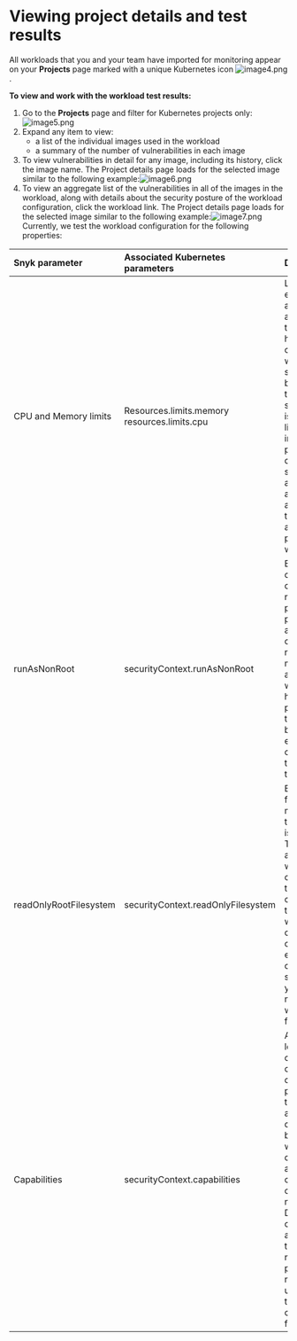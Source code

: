 # Viewing project details and test results

All workloads that you and your team have imported for monitoring appear on your **Projects** page marked with a unique Kubernetes icon ![image4.png](https://support.snyk.io/hc/article_attachments/360007147618/uuid-24e0b69a-01c3-9434-9dac-9b44864bd269-en.png).

**To view and work with the workload test results:**

1. Go to the **Projects** page and filter for Kubernetes projects only: ![image5.png](https://support.snyk.io/hc/article_attachments/360007066317/uuid-08d7978e-0c64-a8c2-c289-402534ebec42-en.png)
2. Expand any item to view:
   * a list of the individual images used in the workload
   * a summary of the number of vulnerabilities in each image
3. To view vulnerabilities in detail for any image, including its history, click the image name. The Project details page loads for the selected image similar to the following example:![image6.png](https://support.snyk.io/hc/article_attachments/360007147658/uuid-3236e448-b837-bd37-9579-5258c9f0db22-en.png)
4. To view an aggregate list of the vulnerabilities in all of the images in the workload, along with details about the security posture of the workload configuration, click the workload link. The Project details page loads for the selected image similar to the following example:![image7.png](https://support.snyk.io/hc/article_attachments/360007066337/uuid-79e06589-b59c-4bad-30e4-56c0e15607e0-en.png) Currently, we test the workload configuration for the following properties:

| **Snyk parameter** | **Associated Kubernetes parameters** | **Description** |
| :--- | :--- | :--- |
| CPU and Memory limits | Resources.limits.memory resources.limits.cpu | Limiting the expected CPU and Memory available to the container has operational as well as security benefits. In the context of security, this is about limiting the impact of potential denial of service attacks to affecting the app rather than the node and potentially the whole cluster. |
| runAsNonRoot | securityContext.runAsNonRoot | By default, containers can run as the root user. This property prevents that at the container runtime, meaning an attacker would only have limited permissions if they were to be able to execute a command in the context of the container. |
| readOnlyRootFilesystem | securityContext.readOnlyFilesystem | By default the file system mounted for the container is writable. That means an attacker who compromises the container can also write to the disk, which makes certain kinds of attacks easier. If your containers are stateless then you don’t need a writable filesystem. |
| Capabilities | securityContext.capabilities | At a low-level, Linux capabilities control what different processes in the container are allowed to do: from being able to write to the disk, to being able to communicate over the network. Dropping all capabilities and adding in those that are required is possible but requires understanding the list of capabilities first. |

